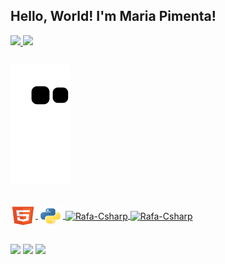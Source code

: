 ## Hello, World! I'm Maria Pimenta!

<div>
    <a href="https://github.com/mavigpimenta/">
    <img background-color="black" height="160cm" src="https://github-readme-stats.vercel.app/api?username=mavigpimenta&show_icons=true&theme=radical"&include_all_commits=true&count_private=true >
    <img height="160cm" src="https://github-readme-stats.vercel.app/api/top-langs/?username=mavigpimenta&layout=compact&langs_count=7&theme=radical">
</div>

        
##
![Snake animation](https://github.com/mavigpimenta/mavigpimenta/blob/output/github-contribution-grid-snake.svg)

<div style="display: inline_block"><br>
    <img align="center" alt="Rafa-HTML" height="30" width="40" src="https://raw.githubusercontent.com/devicons/devicon/master/icons/html5/html5-original.svg">
    <img align="center" alt="Rafa-Python" height="30" width="40" src="https://raw.githubusercontent.com/devicons/devicon/master/icons/python/python-original.svg">
    <img align="center" alt="Rafa-Csharp" height="30" width="40" src="https://cdn.jsdelivr.net/gh/devicons/devicon/icons/c/c-original.svg"">
    <img align="center" alt="Rafa-Csharp" height="30" width="40" src="[https://cdn.jsdelivr.net/gh/devicons/devicon/icons/c/c-original.svg](https://cdn-icons-png.flaticon.com/512/5968/5968282.png)"">
  </div>
    
##
   
  <div > 
    <a href="https://instagram.com/wzxmavis" target="_blank"><img src="https://img.shields.io/badge/-Instagram-%23E4405F?style=for-the-badge&logo=instagram&logoColor=white" target="_blank"></a>
    <a href="https://www.linkedin.com/in/mariagpimenta" target="_blank"><img src="https://img.shields.io/badge/-LinkedIn-%230077B5?style=for-the-badge&logo=linkedin&logoColor=white" target="_blank"></a> 
    <a href = "mailto:mariapimenta2607@gmail.com"><img src="https://img.shields.io/badge/-Gmail-%23333?style=for-the-badge&logo=gmail&logoColor=white" target="_blank"></a>

  </div>

